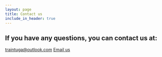 ```yaml
---
layout: page
title: Contact us
include_in_header: true
---
```


## If you have any questions, you can contact us at:  
traintuga@outlook.com
[Email us](mailto:traintuga@outlook.com)
